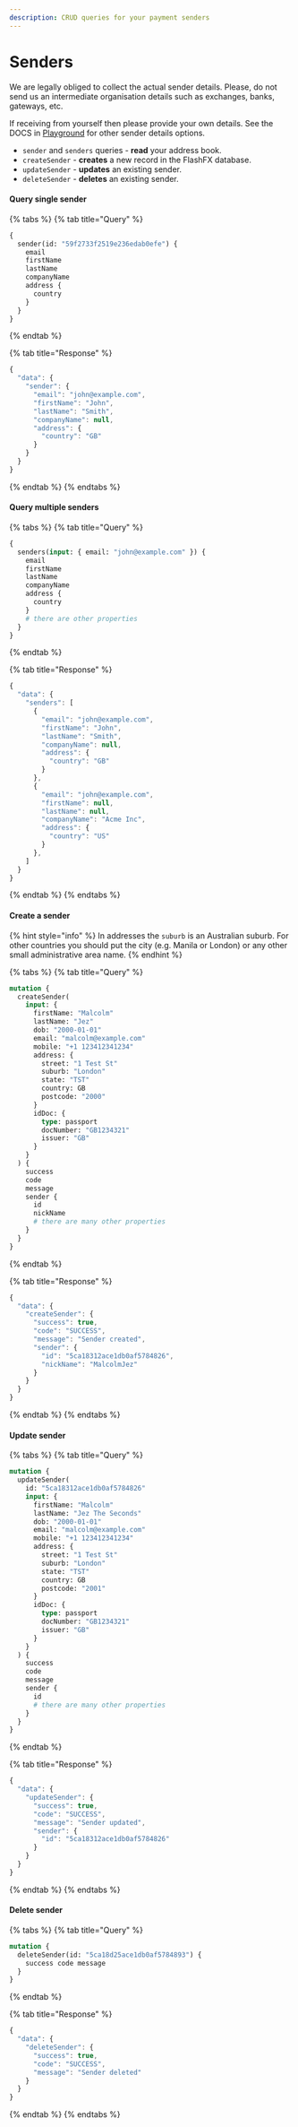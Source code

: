 ```yaml
---
description: CRUD queries for your payment senders
---
```


# Senders

We are legally obliged to collect the actual sender details. Please, do not send us an intermediate organisation details such as exchanges, banks, gateways, etc.

If receiving from yourself then please provide your own details. See the DOCS in [Playground](https://api.flash-fx.com) for other sender details options.

* `sender` and `senders` queries - **read** your address book.
* `createSender` - **creates** a new record in the FlashFX database.
* `updateSender` - **updates** an existing sender.
* `deleteSender` - **deletes** an existing sender.

#### Query single sender

{% tabs %}
{% tab title="Query" %}
```graphql
{
  sender(id: "59f2733f2519e236edab0efe") {
    email
    firstName
    lastName
    companyName
    address {
      country
    }
  }
}
```
{% endtab %}

{% tab title="Response" %}
```javascript
{
  "data": {
    "sender": {
      "email": "john@example.com",
      "firstName": "John",
      "lastName": "Smith",
      "companyName": null,
      "address": {
        "country": "GB"
      }
    }
  }
}
```
{% endtab %}
{% endtabs %}

#### Query multiple senders

{% tabs %}
{% tab title="Query" %}
```graphql
{
  senders(input: { email: "john@example.com" }) {
    email
    firstName
    lastName
    companyName
    address {
      country
    }
    # there are other properties
  }
}
```
{% endtab %}

{% tab title="Response" %}
```javascript
{
  "data": {
    "senders": [
      {
        "email": "john@example.com",
        "firstName": "John",
        "lastName": "Smith",
        "companyName": null,
        "address": {
          "country": "GB"
        }
      },
      {
        "email": "john@example.com",
        "firstName": null,
        "lastName": null,
        "companyName": "Acme Inc",
        "address": {
          "country": "US"
        }
      },
    ]
  }
}
```
{% endtab %}
{% endtabs %}

#### Create a sender

{% hint style="info" %}
In addresses the `suburb` is an Australian suburb. For other countries you should put the city (e.g. Manila or London) or any other small administrative area name.
{% endhint %}

{% tabs %}
{% tab title="Query" %}
```graphql
mutation {
  createSender(
    input: {
      firstName: "Malcolm"
      lastName: "Jez"
      dob: "2000-01-01"
      email: "malcolm@example.com"
      mobile: "+1 123412341234"
      address: {
        street: "1 Test St"
        suburb: "London"
        state: "TST"
        country: GB
        postcode: "2000"
      }
      idDoc: {
        type: passport
        docNumber: "GB1234321"
        issuer: "GB"
      }
    }
  ) {
    success
    code
    message
    sender {
      id
      nickName
      # there are many other properties
    }
  }
}
```
{% endtab %}

{% tab title="Response" %}
```javascript
{
  "data": {
    "createSender": {
      "success": true,
      "code": "SUCCESS",
      "message": "Sender created",
      "sender": {
        "id": "5ca18312ace1db0af5784826",
        "nickName": "MalcolmJez"
      }
    }
  }
}
```
{% endtab %}
{% endtabs %}

#### Update sender

{% tabs %}
{% tab title="Query" %}
```graphql
mutation {
  updateSender(
    id: "5ca18312ace1db0af5784826"
    input: {
      firstName: "Malcolm"
      lastName: "Jez The Seconds"
      dob: "2000-01-01"
      email: "malcolm@example.com"
      mobile: "+1 123412341234"
      address: {
        street: "1 Test St"
        suburb: "London"
        state: "TST"
        country: GB
        postcode: "2001"
      }
      idDoc: {
        type: passport
        docNumber: "GB1234321"
        issuer: "GB"
      }
    }
  ) {
    success
    code
    message
    sender {
      id
      # there are many other properties
    }
  }
}
```
{% endtab %}

{% tab title="Response" %}
```javascript
{
  "data": {
    "updateSender": {
      "success": true,
      "code": "SUCCESS",
      "message": "Sender updated",
      "sender": {
        "id": "5ca18312ace1db0af5784826"
      }
    }
  }
}
```
{% endtab %}
{% endtabs %}

#### Delete sender

{% tabs %}
{% tab title="Query" %}
```graphql
mutation {
  deleteSender(id: "5ca18d25ace1db0af5784893") {
    success code message
  }
}
```
{% endtab %}

{% tab title="Response" %}
```javascript
{
  "data": {
    "deleteSender": {
      "success": true,
      "code": "SUCCESS",
      "message": "Sender deleted"
    }
  }
}
```
{% endtab %}
{% endtabs %}

